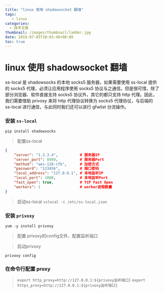 ```yaml
---
title: "linux 使用 shadowsocket 翻墙"
tags:
   - linux
categories:
  - 技术文章
thumbnail: /images/thumbnail/ladder.jpg
date: 2019-07-05T10:03:48+08:00
toc: true
---
```

# linux 使用 shadowsocket 翻墙

ss-local 是 shadowsocks 的本地 socks5 服务器，如果需要使用 ss-local 提供的 socks5 代理，必须让应用程序使用 socks5 协议与之通信。但是很可惜，除了部分浏览器、软件直接支持 socks5 协议外，其它的都只支持 http 代理。因此，我们需要借助 privoxy 来将 http 代理协议转换为 socks5 代理协议，与后端的 ss-local 进行通信，与此同时我们还可以进行 gfwlist 分流操作。
<!--more-->

### 安装 `ss-local`

`pip install shadowsocks`

> 配置ss-local
```json
{
    "server": "1.2.3.4",          # 服务器IP
    "server_port": 8989,          # 服务器Port
    "method": "aes-128-cfb",      # 加密方式
    "password": "123456",         # 端口密码
    "local_address": "127.0.0.1", # 本地监听IP
    "local_port": 1080,           # 本地监听Port
    "fast_open": true,            # TCP Fast Open
    "workers": 1                  # worker进程数量
}
```

> 启动ss-local
`sslocal -c /etc/ss-local.json`

### 安装 `privoxy`

`yum -y install privoxy`

> 配置 privoxy的config文件，配置监听端口

> 启动privoxy

`privoxy config`


### 在命令行配置 proxy

> `export http_proxy=http://127.0.0.1:${privoxy监听端口}`
> `export https_proxy=http://127.0.0.1:${privoxy监听端口}`

